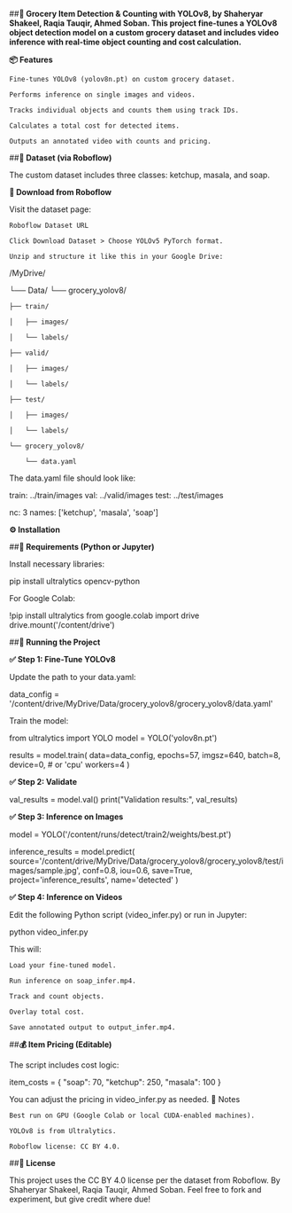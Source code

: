 ##**🛒 Grocery Item Detection & Counting with YOLOv8, by Shaheryar Shakeel, Raqia Tauqir, Ahmed Soban.
This project fine-tunes a YOLOv8 object detection model on a custom grocery dataset and includes video inference with real-time object counting and cost calculation.**

**📦 Features**

    Fine-tunes YOLOv8 (yolov8n.pt) on custom grocery dataset.

    Performs inference on single images and videos.

    Tracks individual objects and counts them using track IDs.

    Calculates a total cost for detected items.

    Outputs an annotated video with counts and pricing.


##**📂 Dataset (via Roboflow)**

The custom dataset includes three classes: ketchup, masala, and soap.

**🔽 Download from Roboflow**

Visit the dataset page:

    Roboflow Dataset URL

    Click Download Dataset > Choose YOLOv5 PyTorch format.

    Unzip and structure it like this in your Google Drive:

/MyDrive/

└── Data/
└── grocery_yolov8/

    ├── train/
    
    │   ├── images/
    
    │   └── labels/
    
    ├── valid/
    
    │   ├── images/
    
    │   └── labels/
    
    ├── test/
    
    │   ├── images/
    
    │   └── labels/
    
    └── grocery_yolov8/
    
        └── data.yaml 
        

The data.yaml file should look like:

train: ../train/images val: ../valid/images test: ../test/images

nc: 3 names: ['ketchup', 'masala', 'soap']

**⚙️ Installation**

##**📒 Requirements (Python or Jupyter)**

Install necessary libraries:

pip install ultralytics opencv-python

For Google Colab:

!pip install ultralytics from google.colab import drive drive.mount('/content/drive')

##**🚀 Running the Project**

**✅ Step 1: Fine-Tune YOLOv8**

Update the path to your data.yaml:

data_config = '/content/drive/MyDrive/Data/grocery_yolov8/grocery_yolov8/data.yaml'

Train the model:

from ultralytics import YOLO model = YOLO('yolov8n.pt')

results = model.train( data=data_config, epochs=57, imgsz=640, batch=8, device=0, # or 'cpu' workers=4 )

**✅ Step 2: Validate**

val_results = model.val() print("Validation results:", val_results)

**✅ Step 3: Inference on Images**

model = YOLO('/content/runs/detect/train2/weights/best.pt')

inference_results = model.predict( source='/content/drive/MyDrive/Data/grocery_yolov8/grocery_yolov8/test/images/sample.jpg', conf=0.8, iou=0.6, save=True, project='inference_results', name='detected' )

**✅ Step 4: Inference on Videos**

Edit the following Python script (video_infer.py) or run in Jupyter:

python video_infer.py

This will:


    Load your fine-tuned model.

    Run inference on soap_infer.mp4.

    Track and count objects.

    Overlay total cost.

    Save annotated output to output_infer.mp4.


##**💰 Item Pricing (Editable)**

The script includes cost logic:

item_costs = { "soap": 70, "ketchup": 250, "masala": 100 }

You can adjust the pricing in video_infer.py as needed. 🧪 Notes

    Best run on GPU (Google Colab or local CUDA-enabled machines).

    YOLOv8 is from Ultralytics.

    Roboflow license: CC BY 4.0.

##**📜 License**

This project uses the CC BY 4.0 license per the dataset from Roboflow. By Shaheryar Shakeel, Raqia Tauqir, Ahmed Soban. Feel free to fork and experiment, but give credit where due!


